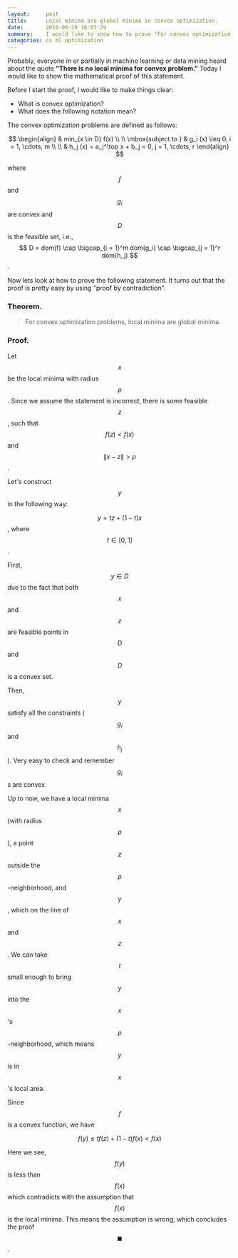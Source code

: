 ```yaml
---
layout:     post
title:      Local minima are global minima in convex optimization.
date:       2016-06-19 16:03:29
summary:    I would like to show how to prove "For convex optimization problems, local minima are global minima."
categories: cs ml optimization
---
```


Probably, everyone in or partially in machine learning or data mining heard about the quote **"There is no local minima for convex problem."** Today I would like to show the mathematical proof of this statement.


Before I start the proof, I would like to make things clear:

* What is convex optimization?
* What does the following notation mean?

The convex optimization problems are defined as follows: 

$$
\begin{align}
 			& min_{x \in D} f(x)  \\ \\
 \mbox{subject to } & g_i (x) \leq 0, i = 1, \cdots, m \\ \\
 			& h_j (x) = a_j^\top x + b_j = 0, j = 1, \cdots, r
\end{align}
$$

where $$f$$ and $$g_i$$ are convex and $$D$$ is the feasible set, i.e., $$ D = dom(f) \cap  \bigcap_{i = 1}^m dom(g_i) \cap \bigcap_{j = 1}^r dom(h_j) $$. 


Now lets look at how to prove the following statement. It turns out that the proof is pretty easy by using "proof by contradiction".

### Theorem.

> For convex optimization problems, local minima are global minima.


### Proof.

Let $$x$$ be the local minima with radius $$\rho$$. Since we assume the statement is incorrect, there is some feasible $$z$$, such that $$f(z) < f(x)$$ and $$ \|x - z\| > \rho$$.

Let's construct $$y$$ in the following way:

$$y = tz + (1 - t) x$$, where $$t \in [0, 1]$$.

First, $$y \in D$$ due to the fact that both $$x$$ and $$z$$ are feasible points in $$D$$ and $$D$$ is a convex set.

Then, $$y$$ satisfy all the constraints ($$g_i$$ and $$h_j$$). Very easy to check and remember $$g_i$$s are convex.

Up to now, we have a local minima $$x$$ (with radius $$\rho$$), a point $$z$$ outside the $$\rho$$-neighborhood, and $$y$$, which on the line of $$x$$ and $$z$$. We can take $$t$$ small enough to bring $$y$$ into the $$x$$'s $$\rho$$-neighborhood, which means $$y$$ is in $$x$$'s local area.

Since $$f$$ is a convex function, we have 

$$f(y) \leq tf(z) + (1-t)f(x) < f(x)$$

Here we see, $$f(y)$$ is less than $$f(x)$$ which contradicts with the assumption that $$f(x)$$ is the local minima. This means the assumption is wrong, which concludes the proof $$\blacksquare$$.










